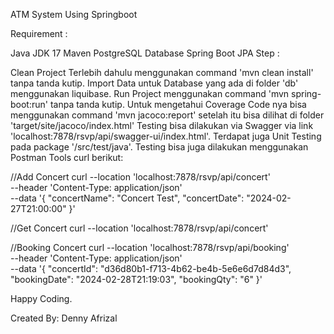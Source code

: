 ATM System Using Springboot

Requirement :

Java JDK 17 Maven PostgreSQL Database Spring Boot JPA Step :

Clean Project Terlebih dahulu menggunakan command 'mvn clean install' tanpa tanda kutip. 
Import Data untuk Database yang ada di folder 'db' menggunakan liquibase. 
Run Project menggunakan command 'mvn spring-boot:run' tanpa tanda kutip. 
Untuk mengetahui Coverage Code nya bisa menggunakan command 'mvn jacoco:report' setelah itu bisa dilihat di folder 'target/site/jacoco/index.html'
Testing bisa dilakukan via Swagger via link 'localhost:7878/rsvp/api/swagger-ui/index.html'. 
Terdapat juga Unit Testing pada package '/src/test/java'. Testing bisa juga dilakukan menggunakan Postman Tools curl berikut:

//Add Concert
curl --location 'localhost:7878/rsvp/api/concert' \
--header 'Content-Type: application/json' \
--data '{
"concertName": "Concert Test",
"concertDate": "2024-02-27T21:00:00"
}'

//Get Concert
curl --location 'localhost:7878/rsvp/api/concert'

//Booking Concert
curl --location 'localhost:7878/rsvp/api/booking' \
--header 'Content-Type: application/json' \
--data '{
"concertId": "d36d80b1-f713-4b62-be4b-5e6e6d7d84d3",
"bookingDate": "2024-02-28T21:19:03",
"bookingQty": "6"
}'

Happy Coding.

Created By: Denny Afrizal